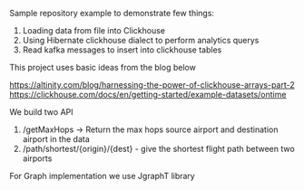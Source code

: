 Sample repository example to demonstrate few things:

1. Loading data from file into Clickhouse
2. Using Hibernate clickhouse dialect to perform analytics querys
3. Read kafka messages to insert into clickhouse tables

This project uses basic ideas from the blog below

https://altinity.com/blog/harnessing-the-power-of-clickhouse-arrays-part-2
https://clickhouse.com/docs/en/getting-started/example-datasets/ontime

We build two API
1. /getMaxHops  -> Return the max hops source airport and destination airport in the data
2. /path/shortest/{origin}/{dest}   - give the shortest flight path between two airports

For Graph implementation we use JgraphT library


